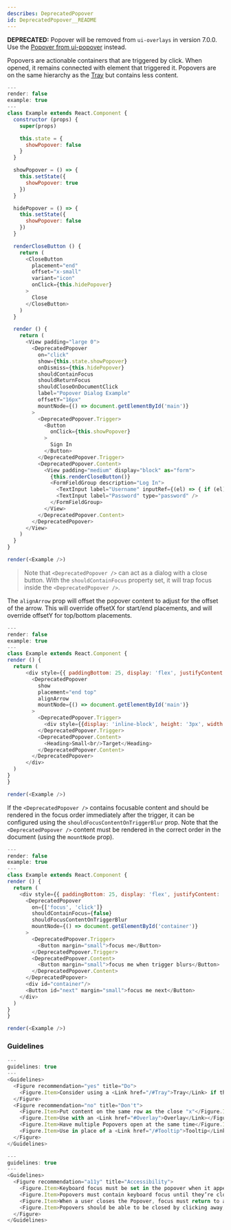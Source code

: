 ```yaml
---
describes: DeprecatedPopover
id: DeprecatedPopover__README
---
```


**DEPRECATED:** Popover will be removed from `ui-overlays` in version 7.0.0. Use the [Popover from ui-popover](#Popover) instead.

Popovers are actionable containers that are triggered by click. When opened, it remains connected with element that triggered it. Popovers are on the same hierarchy as the [Tray](#Tray) but contains less content.

```js
---
render: false
example: true
---
class Example extends React.Component {
  constructor (props) {
    super(props)

    this.state = {
      showPopover: false
    }
  }

  showPopover = () => {
    this.setState({
      showPopover: true
    })
  }

  hidePopover = () => {
    this.setState({
      showPopover: false
    })
  }

  renderCloseButton () {
    return (
      <CloseButton
        placement="end"
        offset="x-small"
        variant="icon"
        onClick={this.hidePopover}
      >
        Close
      </CloseButton>
    )
  }

  render () {
    return (
      <View padding="large 0">
        <DeprecatedPopover
          on="click"
          show={this.state.showPopover}
          onDismiss={this.hidePopover}
          shouldContainFocus
          shouldReturnFocus
          shouldCloseOnDocumentClick
          label="Popover Dialog Example"
          offsetY="16px"
          mountNode={() => document.getElementById('main')}
        >
          <DeprecatedPopover.Trigger>
            <Button
              onClick={this.showPopover}
            >
              Sign In
            </Button>
          </DeprecatedPopover.Trigger>
          <DeprecatedPopover.Content>
            <View padding="medium" display="block" as="form">
              {this.renderCloseButton()}
              <FormFieldGroup description="Log In">
                <TextInput label="Username" inputRef={(el) => { if (el) { this._username = el } }}/>
                <TextInput label="Password" type="password" />
              </FormFieldGroup>
            </View>
          </DeprecatedPopover.Content>
        </DeprecatedPopover>
      </View>
    )
  }
}

render(<Example />)

```

>Note that `<DeprecatedPopover />` can act as a dialog with a close button. With the `shouldContainFocus` property set, it will trap focus inside the `<DeprecatedPopover />`.


The `alignArrow` prop will offset the popover content to adjust for the offset of the arrow.
This will override offsetX for start/end placements, and will override offsetY for top/bottom placements.
```js
---
render: false
example: true
---
class Example extends React.Component {
render () {
  return (
      <div style={{ paddingBottom: 25, display: 'flex', justifyContent: 'center' }}>
        <DeprecatedPopover
          show
          placement="end top"
          alignArrow
          mountNode={() => document.getElementById('main')}
        >
          <DeprecatedPopover.Trigger>
            <div style={{display: 'inline-block', height: '3px', width: '3px', background: 'blue'}}/>
          </DeprecatedPopover.Trigger>
          <DeprecatedPopover.Content>
            <Heading>Small<br/>Target</Heading>
          </DeprecatedPopover.Content>
        </DeprecatedPopover>
      </div>
  )
}
}

render(<Example />)
```

If the `<DeprecatedPopover />` contains focusable content and should be rendered in the focus order
immediately after the trigger, it can be configured using the `shouldFocusContentOnTriggerBlur`
prop. Note that the `<DeprecatedPopover />` content must be rendered in the correct order in the document
(using the `mountNode` prop).
```js
---
render: false
example: true
---
class Example extends React.Component {
render () {
  return (
    <div style={{ paddingBottom: 25, display: 'flex', justifyContent: 'center' }}>
      <DeprecatedPopover
        on={['focus', 'click']}
        shouldContainFocus={false}
        shouldFocusContentOnTriggerBlur
        mountNode={() => document.getElementById('container')}
      >
        <DeprecatedPopover.Trigger>
          <Button margin="small">focus me</Button>
        </DeprecatedPopover.Trigger>
        <DeprecatedPopover.Content>
          <Button margin="small">focus me when trigger blurs</Button>
        </DeprecatedPopover.Content>
      </DeprecatedPopover>
      <div id="container"/>
      <Button id="next" margin="small">focus me next</Button>
    </div>
  )
}
}

render(<Example />)
```


### Guidelines

```js
---
guidelines: true
---
<Guidelines>
  <Figure recommendation="yes" title="Do">
    <Figure.Item>Consider using a <Link href="/#Tray">Tray</Link> if the content is beyond a mobile screen size</Figure.Item>
  </Figure>
  <Figure recommendation="no" title="Don't">
    <Figure.Item>Put content on the same row as the close "x"</Figure.Item>
    <Figure.Item>Use with an <Link href="#Overlay">Overlay</Link></Figure.Item>
    <Figure.Item>Have multiple Popovers open at the same time</Figure.Item>
    <Figure.Item>Use in place of a <Link href="/#Tooltip">Tooltip</Link> or <Link href="/#Menu">Menu</Link></Figure.Item>
  </Figure>
</Guidelines>
```


```js
---
guidelines: true
---
<Guidelines>
  <Figure recommendation="a11y" title="Accessibility">
    <Figure.Item>Keyboard focus must be set in the popover when it appears; usually on the first interactive element</Figure.Item>
    <Figure.Item>Popovers must contain keyboard focus until they’re closed. This is to ensure that keyboard or screen reader users won't mistakenly interact with background content that is meant to be hidden or inaccessible</Figure.Item>
    <Figure.Item>When a user closes the Popover, focus must return to a logical place within the page. This is usually the element that triggered opening the popover</Figure.Item>
    <Figure.Item>Popovers should be able to be closed by clicking away, esc key and/or a close button</Figure.Item>
  </Figure>
</Guidelines>
```

